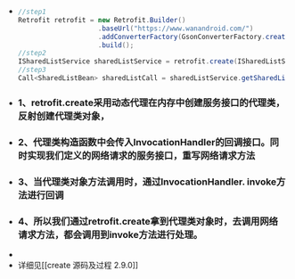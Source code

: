 - ```java
  //step1
  Retrofit retrofit = new Retrofit.Builder()
                      .baseUrl("https://www.wanandroid.com/")
                      .addConverterFactory(GsonConverterFactory.create(new Gson()))
                      .build();
  //step2
  ISharedListService sharedListService = retrofit.create(ISharedListService.class);
  //step3
  Call<SharedListBean> sharedListCall = sharedListService.getSharedList(2,1);
  ```
- ### 1、retrofit.create采用动态代理在内存中创建服务接口的代理类，反射创建代理类对象，
- ### 2、代理类构造函数中会传入InvocationHandler的回调接口。同时实现我们定义的网络请求的服务接口，重写网络请求方法
- ### 3、当代理类对象方法调用时，通过InvocationHandler. invoke方法进行回调
- ### 4、所以我们通过retrofit.create拿到代理类对象时，去调用网络请求方法，都会调用到invoke方法进行处理。
-
- 详细见[[create 源码及过程 2.9.0]]